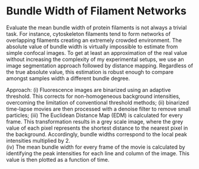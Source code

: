# Bundle Width of Filament Networks

Evaluate the mean bundle width of protein filaments is not always a trivial task. For instance, cytoskeleton filaments tend to form networks of overlapping filaments creating an extremely crowded environment. The absolute value of bundle width is virtually impossible to estimate from simple confocal images. To get at least an approximation of the real value without increasing the complexity of my experimental setups, we use an image segmentation approach followed by distance mapping. Regardless of the true absolute value, this estimation is robust enough to compare amongst samples width a different bundle degree.

Approach: 
(i) Fluorescence images are binarized using an adaptive threshold. This corrects for non-homogeneous background intensities, overcoming the limitation of conventional threshold methods; 
(ii) binarized time-lapse movies are then processed with a denoise filter to remove small particles; 
(iii) The Euclidean Distance Map (EDM) is calculated for every frame. This transformation results in a grey scale image, where the grey value of each pixel represents the shortest distance to the nearest pixel in the background. Accordingly, bundle widths correspond to the local peak intensities multiplied by 2.  
(iv) The mean bundle width for every frame of the movie is calculated by identifying the peak intensities for each line and column of the image. This value is then plotted as a function of time.
